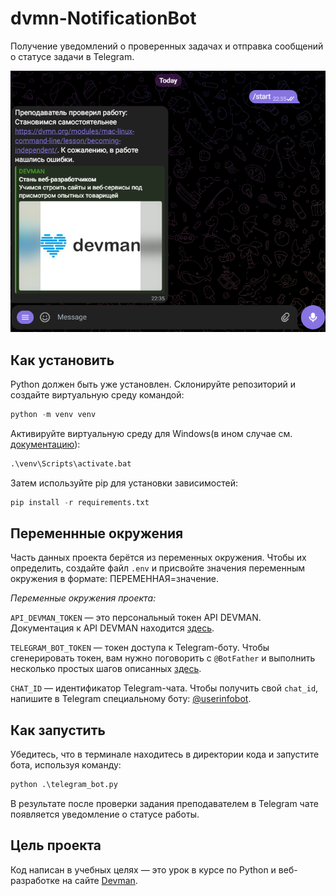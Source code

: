 # dvmn-NotificationBot

Получение уведомлений о проверенных задачах и отправка сообщений о статусе задачи в Telegram. 

![NotificationBot](https://github.com/juneshone/dvmn-NotificationBot/blob/main/bot_tg.png)

## Как установить

Python должен быть уже установлен. Склонируйте репозиторий и создайте виртуальную среду командой:

```python
python -m venv venv
```

Активируйте виртуальную среду для Windows(в ином случае см. [документацию](https://docs.python.org/3/library/venv.html)):

```python
.\venv\Scripts\activate.bat
```

Затем используйте pip для установки зависимостей:

```python
pip install -r requirements.txt
```

## Переменнные окружения

Часть данных проекта берётся из переменных окружения. Чтобы их определить, создайте файл `.env` и присвойте значения переменным окружения в формате: ПЕРЕМЕННАЯ=значение.

_Переменные окружения проекта:_

`API_DEVMAN_TOKEN` — это персональный токен API DEVMAN. Документация к API DEVMAN находится [здесь](https://dvmn.org/api/docs/).

`TELEGRAM_BOT_TOKEN` — токен доступа к Telegram-боту. Чтобы сгенерировать токен, вам нужно поговорить с `@BotFather` и выполнить несколько простых шагов описанных [здесь](https://core.telegram.org/bots#6-botfather).

`CHAT_ID` — идентификатор Telegram-чата. Чтобы получить свой `chat_id`, напишите в Telegram специальному боту: [@userinfobot](https://telegram.me/userinfobot).
## Как запустить

Убедитесь, что в терминале находитесь в директории кода и запустите бота, используя команду:

```python
python .\telegram_bot.py
```

В результате после проверки задания преподавателем в Telegram чате появляется уведомление о статусе работы.

## Цель проекта

Код написан в учебных целях — это урок в курсе по Python и веб-разработке на сайте [Devman](https://dvmn.org).